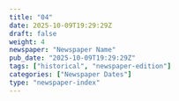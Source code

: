 ```yaml
---
title: "04"
date: 2025-10-09T19:29:29Z
draft: false
weight: 4
newspaper: "Newspaper Name"
pub_date: "2025-10-09T19:29:29Z"
tags: ["historical", "newspaper-edition"]
categories: ["Newspaper Dates"]
type: "newspaper-index"
---
```

